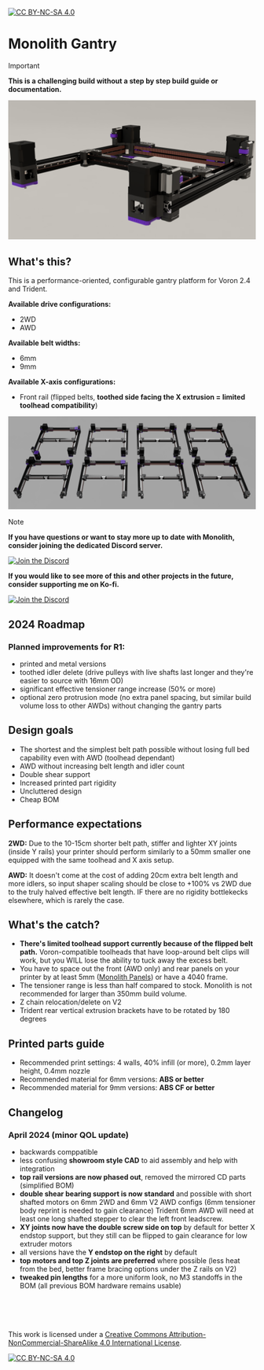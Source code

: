 [![CC BY-NC-SA 4.0][cc-by-nc-sa-shield]][cc-by-nc-sa]

# Monolith Gantry
> [!IMPORTANT]
> **This is a challenging build without a step by step build guide or documentation.**

![1](Images/V2_9mm_front_rail.png)

## What's this?
This is a performance-oriented, configurable gantry platform for Voron 2.4 and Trident.

**Available drive configurations:**
- 2WD
- AWD

**Available belt widths:**
- 6mm
- 9mm

**Available X-axis configurations:**
- Front rail (flipped belts, **toothed side facing the X extrusion = limited toolhead compatibility**)

![2](Images/Monolith.png)
> [!NOTE]
> **If you have questions or want to stay more up to date with Monolith, consider joining the dedicated Discord server.**
>
> [![Join the Discord](https://discord.com/api/guilds/1227971059764953230/widget.png?style=banner3)](https://discord.gg/JanBKxAzDz)
>
> **If you would like to see more of this and other projects in the future, consider supporting me on Ko-fi.**
>
> [![Join the Discord](https://github.com/CloakedWayne/Monolith_Gantry_V2-VT/blob/main/Images/kofi_short_button_white.png)](https://ko-fi.com/cloakedwayne)
## 2024 Roadmap
### Planned improvements for R1:
- printed and metal versions
- toothed idler delete (drive pulleys with live shafts last longer and they're easier to source with 16mm OD)
- significant effective tensioner range increase (50% or more)
- optional zero protrusion mode (no extra panel spacing, but similar build volume loss to other AWDs) without changing the gantry parts

## Design goals
- The shortest and the simplest belt path possible without losing full bed capability even with AWD (toolhead dependant)
- AWD without increasing belt length and idler count
- Double shear support
- Increased printed part rigidity
- Uncluttered design
- Cheap BOM

## Performance expectations
**2WD:** Due to the 10-15cm shorter belt path, stiffer and lighter XY joints (inside Y rails) your printer should perform similarly to a 50mm smaller one equipped with the same toolhead and X axis setup.

**AWD:** It doesn't come at the cost of adding 20cm extra belt length and more idlers, so input shaper scaling should be close to +100% vs 2WD due to the truly halved effective belt length. IF there are no rigidity bottlekecks elsewhere, which is rarely the case.

## What's the catch?
- **There's limited toolhead support currently because of the flipped belt path.** Voron-compatible toolheads that have loop-around belt clips will work, but you WILL lose the ability to tuck away the excess belt.
- You have to space out the front (AWD only) and rear panels on your printer by at least 5mm ([Monolith Panels](https://github.com/CloakedWayne/Monolith_Panels)) or have a 4040 frame.
- The tensioner range is less than half compared to stock. Monolith is not recommended for larger than 350mm build volume.
- Z chain relocation/delete on V2
- Trident rear vertical extrusion brackets have to be rotated by 180 degrees

## Printed parts guide
- Recommended print settings: 4 walls, 40% infill (or more), 0.2mm layer height, 0.4mm nozzle
- Recommended material for 6mm versions: **ABS or better**
- Recommended material for 9mm versions: **ABS CF or better**

## Changelog
### April 2024 (minor QOL update)
- backwards comppatible
- less confusing **showroom style CAD** to aid assembly and help with integration
- **top rail versions are now phased out**, removed the mirrored CD parts (simplified BOM)
- **double shear bearing support is now standard** and possible with short shafted motors on 6mm 2WD and 6mm V2 AWD configs (6mm tensioner body reprint is needed to gain clearance) Trident 6mm AWD will need at least one long shafted stepper to clear the left front leadscrew. 
- **XY joints now have the double screw side on top** by default for better X endstop support, but they still can be flipped to gain clearance for low extruder motors
- all versions have the **Y endstop on the right** by default
- **top motors and top Z joints are preferred** where possible (less heat from the bed, better frame bracing options under the Z rails on V2)
- **tweaked pin lengths** for a more uniform look, no M3 standoffs in the BOM (all previous BOM hardware remains usable)

<br/><br/><br/><br/>
This work is licensed under a
[Creative Commons Attribution-NonCommercial-ShareAlike 4.0 International License][cc-by-nc-sa].

[![CC BY-NC-SA 4.0][cc-by-nc-sa-image]][cc-by-nc-sa]

[cc-by-nc-sa]: http://creativecommons.org/licenses/by-nc-sa/4.0/
[cc-by-nc-sa-image]: https://licensebuttons.net/l/by-nc-sa/4.0/88x31.png
[cc-by-nc-sa-shield]: https://img.shields.io/badge/License-CC%20BY--NC--SA%204.0-lightgrey.svg
